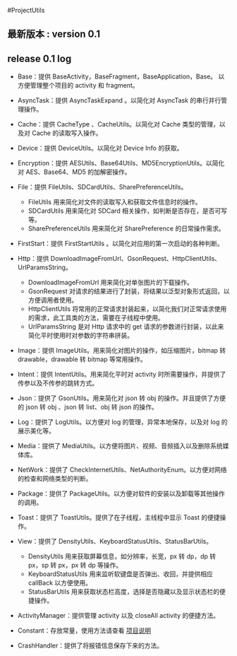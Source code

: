 #ProjectUtils

## 最新版本 : version 0.1


## release 0.1 log
* Base：提供 BaseActivity，BaseFragment，BaseApplication，Base。 以方便管理整个项目的 activity 和 fragment。

* AsyncTask：提供 AsyncTaskExpand 。以简化对 AsyncTask 的串行并行管理操作。

* Cache：提供 CacheType 、CacheUtils。以简化对 Cache 类型的管理，以及对 Cache 的读取写入操作。

* Device：提供 DeviceUtils。以简化对 Device Info  的获取。

* Encryption：提供 AESUtils、Base64Utils、MD5EncryptionUtils。以简化对 AES、Base64、MD5 的加解密操作。

* File：提供 FileUtils、SDCardUtils、SharePreferenceUtils。
	* FileUtils 用来简化对文件的读取写入和获取文件信息时的操作。
	* SDCardUtils 用来简化对 SDCard 相关操作，如判断是否存在，是否可写等。
	* SharePreferenceUtils 用来简化对 SharePreference 的日常操作需求。

* FirstStart：提供 FirstStartUtils 。以简化对应用的第一次启动的各种判断。

* Http：提供 DownloadImageFromUrl、GsonRequest、HttpClientUtils、UrlParamsString。
	* DownloadImageFromUrl 用来简化对单张图片的下载操作。
	* GsonRequest 对请求的结果进行了封装，将结果以泛型对象形式返回，以方便调用者使用。
	* HttpClientUtils 将常用的正常请求封装起来，以简化我们对正常请求使用的需求，此工具类的方法，需要在子线程中使用。
	* UrlParamsString 是对 Http 请求中的 get 请求的参数进行封装，以此来简化平时使用时对参数的字符串拼装。

* Image：提供 ImageUtils。用来简化对图片的操作，如压缩图片，bitmap 转 drawable，drawable 转 bitmap 等常用操作。

* Intent：提供 IntentUtils。用来简化平时对 activity 时所需要操作，并提供了传参以及不传参的跳转方式。

* Json：提供了 GsonUtils。用来简化对 json 转 obj 的操作。并且提供了方便的 json 转 obj 、json 转 list、obj 转 json 的操作。

* Log：提供了 LogUtils。以方便对 log 的管理，异常本地保存，以及对 log 的展示美化等。

* Media：提供了 MediaUtils。以方便将图片、视频、音频插入以及删除系统媒体库。

* NetWork：提供了 CheckInternetUtils、NetAuthorityEnum。以方便对网络的检查和网络类型的判断。

* Package：提供了 PackageUtils。以方便对软件的安装以及卸载等其他操作的调用。

* Toast：提供了 ToastUtils。提供了在子线程，主线程中显示 Toast 的便捷操作。

* View：提供了 DensityUtils、KeyboardStatusUtils、StatusBarUtils。
	* DensityUtils 用来获取屏幕信息，如分辨率，长宽，px 转 dp，dp 转 px，sp 转 px，px 转 dp 等操作。
	* KeyboardStatusUtils 用来监听软键盘是否弹出、收回，并提供相应 callBack 以方便使用。
	* StatusBarUtils 用来获取状态栏高度，选择是否隐藏以及显示状态栏的便捷操作。

* ActivityManager：提供管理 activity 以及 closeAll activity 的便捷方法。

* Constant：存放常量，使用方法请查看 [项目说明](https://github.com/ChinaSunHZ/ProjectUtils/blob/master/README.md)

* CrashHandler：提供了将报错信息保存下来的方法。
